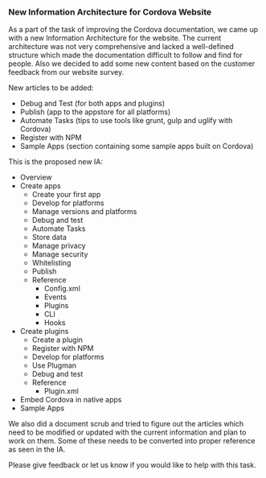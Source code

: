 ### New Information Architecture for Cordova Website

As a part of the task of improving the Cordova documentation, we came up with a new Information Architecture for the website. The current architecture was not very comprehensive and lacked a well-defined structure which made the documentation difficult to follow and find for people. Also we decided to add some new content based on the customer feedback from our website survey.

New articles to be added: 

- Debug and Test (for both apps and plugins)
- Publish (app to the appstore for all platforms)
- Automate Tasks (tips to use tools like grunt, gulp and uglify with Cordova)
- Register with NPM
- Sample Apps (section containing some sample apps built on Cordova)

This is the proposed new IA:

- Overview
- Create apps 
	- Create your first app
	- Develop for platforms
	- Manage versions and platforms
	- Debug and test
	- Automate Tasks
	- Store data
	- Manage privacy
	- Manage security
	- Whitelisting
	- Publish
	- Reference
		- Config.xml
		- Events
		- Plugins
		- CLI
		- Hooks
- Create plugins
	- Create a plugin 
	- Register with NPM
	- Develop for platforms
	- Use Plugman
	- Debug and test
	- Reference
		- Plugin.xml
- Embed Cordova in native apps
- Sample Apps

We also did a document scrub and tried to figure out the articles which need to be modified or updated with the current information and plan to work on them. Some of these needs to be converted into proper reference as seen in the IA.

Please give feedback or let us know if you would like to help with this task.